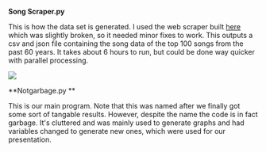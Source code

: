 **Song Scraper.py**

  This is how the data set is generated. I used the web scraper built [here](https://github.com/sharpie-007/dataAndMusic/blob/master/49%20Years%20of%20Music%20-%20Collection%20and%20Analysis.ipynb)
 which was slightly broken, so it needed minor fixes to work. This outputs a csv and json file containing the song data of the top 100 songs from the past 60 years. It takes about 6 hours to run, but could be done way quicker with parallel processing.
 
 ![](https://i.imgur.com/mDZkDUI.png)

**Notgarbage.py **


This is our main program. Note that this was named after we finally got some sort of tangable results. However, despite the name the code is in fact garbage. It's cluttered and was mainly used to generate graphs and had variables changed to generate new ones, which were used for our presentation. 
